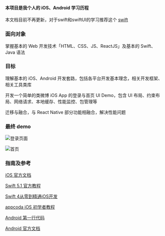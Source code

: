
#### 本项目是我个人的 iOS、Android 学习历程


本文档目前不再更新，对于swift和swiftUI的学习推荐这个 [swift](https://www.zhihu.com/column/c_1175164920580198400)



### 面向对象

掌握基本的 Web 开发技术「HTML、CSS、JS、ReactJS」及基本的 Swift、Java 语法

### 目标

理解基本的 iOS、Android 开发套路，包括各平台开发基本理念，相关开发框架、相关工具类库

开发一个简单的类微博 iOS App 的登录与首页 UI Demo，包含 UI 布局、约束布局、网络请求、本地缓存、性能监控、包管理等

迁移与融合，与 React Native 部分功能相融合，解决性能问题


### 最终 demo


![登录页面](./imgs/Login.png)

![首页](./imgs/Home.png)




### 指南及参考

[iOS 官方文档](https://developer.apple.com/documentation/uikit/)

[Swift 5.1 官方教程](https://docs.swift.org/swift-book/GuidedTour/GuidedTour.html)

[Swift 4从零到精通iOS开发](https://www.amazon.cn/dp/B07SYY4K9B)

[appcoda iOS 初学者教程](https://www.appcoda.com/learnswift)


[Android 第一行代码](https://www.amazon.cn/dp/B072FCNT11/)

[Android 官方文档](https://developer.android.com/)
